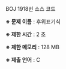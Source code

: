 BOJ 1918번 소스 코드

<b>※ 문제 이름</b> : 후위표기식

<b>※ 제한 시간</b> : 2 초

<b>※ 제한 메모리</b> : 128 MB

<b>※ 제출 언어</b> : C